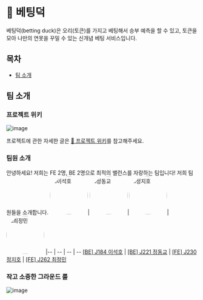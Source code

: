 # 🐤 베팅덕
베팅덕(betting duck)은 오리(토큰)를 가지고 베팅해서 승부 예측을 할 수 있고, 토큰을 모아 나만의 연못을 꾸밀 수 있는 신개념 베팅 서비스입니다.

## 목차
- [팀 소개](#팀-소개)

## 팀 소개
### 프로젝트 위키
![image](https://github.com/user-attachments/assets/216357e5-e62c-4251-9234-6191ba9352f1)

프로젝트에 관한 자세한 글은 [🔗 프로젝트 위키](https://github.com/boostcampwm-2024/web14-boostproject/wiki)를 참고해주세요.

### 팀원 소개
안녕하세요! 저희는 FE 2명, BE 2명으로 최적의 밸런스를 자랑하는 팀입니다!
저희 팀원들을 소개합니다.
<img src="https://github.com/user-attachments/assets/53314e4f-19ce-44a4-ab16-97f11c6d0aa7" width="100" height="100" style="border-radius: 50%;" alt="이석호">|<img src="https://github.com/user-attachments/assets/177efdb0-c65f-495f-9ab2-bdfab7c5ca94" width="100" height="100" style="border-radius: 50%;" alt="정동교">|<img src="https://github.com/user-attachments/assets/e10e662d-63d9-4530-8b9a-6cb72132aba5" width="100" height="100" style="border-radius: 50%;" alt="정지호">|<img src="https://github.com/user-attachments/assets/31a2d926-f044-4796-a1ac-2a9f7da0e809" width="100" height="100" style="border-radius: 50%;" alt="최정민">
|-- | -- | -- | --
[[BE] J184 이석호](https://github.com/LLagoon3) | [[BE] J221 정동교](https://github.com/dngyj) | [[FE] J230 정지호](https://github.com/stop0ho) | [[FE] J262 최정민](https://github.com/sunub)


### 작고 소중한 그라운드 룰
![image](https://github.com/user-attachments/assets/24ecdf17-9505-4398-bb1e-838ba6f464c7)
